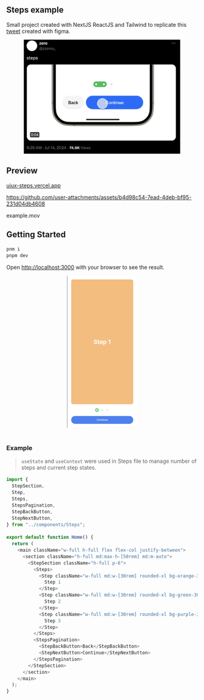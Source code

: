 ## Steps example

Small project created with NextJS ReactJS and Tailwind to replicate this [tweet](https://twitter.com/zzerou_/status/1812509007648846300) created with figma.

<center>
<img src="./assets/tweet.png" height="300px" />
</center>

## Preview

[uiux-steps.vercel.app](https://uiux-steps.vercel.app/)

https://github.com/user-attachments/assets/b4d98c54-7ead-4deb-bf95-231d04db4608

example.mov

## Getting Started

```bash
pnm i
pnpm dev
```

Open [http://localhost:3000](http://localhost:3000) with your browser to see the result.

<center>
<img src="./assets/banner.png" height="400px" />
</center>

<br/>

### Example

> `useState` and `useContext` were used in Steps file to manage number of steps and current step states.

```typescript
import {
  StepSection,
  Step,
  Steps,
  StepsPagination,
  StepBackButton,
  StepNextButton,
} from "../components/Steps";

export default function Home() {
  return (
    <main className="w-full h-full flex flex-col justify-between">
      <section className="h-full md:max-h-[50rem] md:m-auto">
        <StepSection className="h-full p-6">
          <Steps>
            <Step className="w-full md:w-[30rem] rounded-xl bg-orange-300 flex items-center justify-center text-4xl font-semibold text-white">
              Step 1
            </Step>
            <Step className="w-full md:w-[30rem] rounded-xl bg-green-300 flex items-center justify-center text-4xl font-semibold text-white">
              Step 2
            </Step>
            <Step className="w-full md:w-[30rem] rounded-xl bg-purple-300 flex items-center justify-center text-4xl font-semibold text-white">
              Step 3
            </Step>
          </Steps>
          <StepsPagination>
            <StepBackButton>Back</StepBackButton>
            <StepNextButton>Continue</StepNextButton>
          </StepsPagination>
        </StepSection>
      </section>
    </main>
  );
}
```
